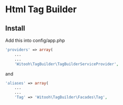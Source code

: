 <h1>Html Tag Builder</h1>

<h2>Install</h2>

Add this into config/app.php

```php
'providers' => array(
    ...
    ...
    'Witooh\TagBuilder\TagBuilderServiceProvider',
```

and

```php
'aliases' => array(
    ...
    ...
    'Tag' => 'Witooh\TagBuilder\Facades\Tag',
```
